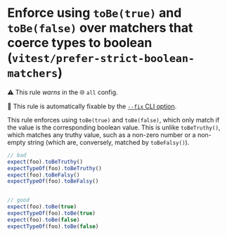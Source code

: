 # Enforce using `toBe(true)` and `toBe(false)` over matchers that coerce types to boolean (`vitest/prefer-strict-boolean-matchers`)

⚠️ This rule _warns_ in the 🌐 `all` config.

🔧 This rule is automatically fixable by the [`--fix` CLI option](https://eslint.org/docs/latest/user-guide/command-line-interface#--fix).

<!-- end auto-generated rule header -->

This rule enforces using `toBe(true)` and `toBe(false)`, which only match if the value is the corresponding boolean value. This is unlike `toBeTruthy()`, which matches any truthy value, such as a non-zero number or a non-empty string (which are, conversely, matched by `toBeFalsy()`).

```js
// bad
expect(foo).toBeTruthy()
expectTypeOf(foo).toBeTruthy()
expect(foo).toBeFalsy()
expectTypeOf(foo).toBeFalsy()


// good
expect(foo).toBe(true)
expectTypeOf(foo).toBe(true)
expect(foo).toBe(false)
expectTypeOf(foo).toBe(false)
```
